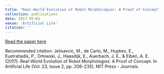 ```yaml
---
title: "Real-World Evolution of Robot Morphologies: A Proof of Concept"
collection: publications
date: 2017-05-01
venue: 'Artificial Life'
citation: ''
---
```


[Read the paper here](https://doi.org/10.1162/ARTL_a_00231)

Recommended citation: Jelisavcic, M., de Carlo, M., Hupkes, E., Eustratiadis, P., Orłowski, J., Haasdijk, E., Auerbach, J. E., & Eiben, A. E. (2017). Real-World Evolution of Robot Morphologies: A Proof of Concept. In Artificial Life (Vol. 23, Issue 2, pp. 206–235). MIT Press - Journals.
